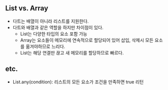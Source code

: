 ## List vs. Array
- 다트는 배열이 아니라 리스트를 지원한다.
- 다트와 배열과 같은 역할을 하지만 차이점이 있다.
    - List는 다양한 타입의 요소 포함 가능
    - Array는 요소들이 메모리에 연속적으로 할당되어 있어 삽입, 삭제시 모든 요소를 옮겨야하므로 느리다.
    - List는 해당 연결만 끊고 새 메모리를 할당하므로 빠르다.
    
## etc.
- List.any(condition): 리스트의 모든 요소가 조건을 만족하면 true 리턴